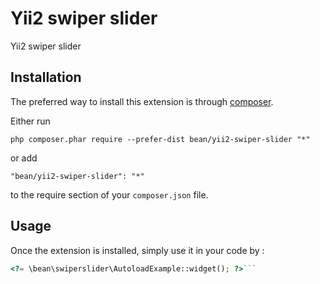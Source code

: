 Yii2 swiper slider
==================
Yii2 swiper slider

Installation
------------

The preferred way to install this extension is through [composer](http://getcomposer.org/download/).

Either run

```
php composer.phar require --prefer-dist bean/yii2-swiper-slider "*"
```

or add

```
"bean/yii2-swiper-slider": "*"
```

to the require section of your `composer.json` file.


Usage
-----

Once the extension is installed, simply use it in your code by  :

```php
<?= \bean\swiperslider\AutoloadExample::widget(); ?>```